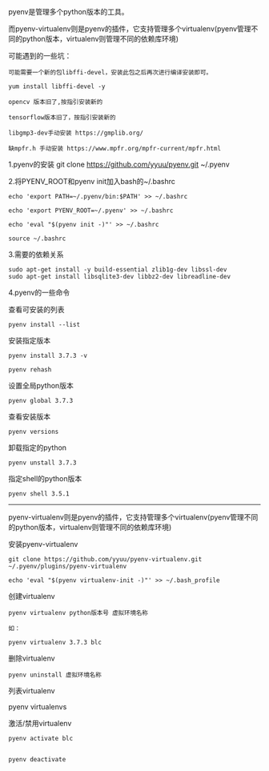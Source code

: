 
pyenv是管理多个python版本的工具。

而pyenv-virtualenv则是pyenv的插件，它支持管理多个virtualenv(pyenv管理不同的python版本，virtualenv则管理不同的依赖库环境)

可能遇到的一些坑：

	可能需要一个新的包libffi-devel，安装此包之后再次进行编译安装即可。

	yum install libffi-devel -y

	opencv 版本旧了,按指引安装新的

	tensorflow版本旧了，按指引安装新的

	libgmp3-dev手动安装 https://gmplib.org/

	缺mpfr.h 手动安装 https://www.mpfr.org/mpfr-current/mpfr.html

	
1.pyenv的安装
git clone https://github.com/yyuu/pyenv.git ~/.pyenv

2.将PYENV_ROOT和pyenv init加入bash的~/.bashrc

	echo 'export PATH=~/.pyenv/bin:$PATH' >> ~/.bashrc

	echo 'export PYENV_ROOT=~/.pyenv' >> ~/.bashrc

	echo 'eval "$(pyenv init -)"' >> ~/.bashrc

	source ~/.bashrc

3.需要的依赖关系

	sudo apt-get install -y build-essential zlib1g-dev libssl-dev
	sudo apt-get install libsqlite3-dev libbz2-dev libreadline-dev 
	
4.pyenv的一些命令
	
查看可安装的列表
	
	pyenv install --list 

安装指定版本
	
	pyenv install 3.7.3 -v 

	pyenv rehash 
	
设置全局python版本
	
	pyenv global 3.7.3

查看安装版本

	pyenv versions 

卸载指定的python

	pyenv unstall 3.7.3
	
指定shell的python版本
	
	pyenv shell 3.5.1 
	

-------------------------------------------------------------------------------------
	
pyenv-virtualenv则是pyenv的插件，它支持管理多个virtualenv(pyenv管理不同的python版本，virtualenv则管理不同的依赖库环境)



安装pyenv-virtualenv

	git clone https://github.com/yyuu/pyenv-virtualenv.git ~/.pyenv/plugins/pyenv-virtualenv

	echo 'eval "$(pyenv virtualenv-init -)"' >> ~/.bash_profile
	

创建virtualenv
	
	pyenv virtualenv python版本号 虚拟环境名称 
	
	如：
	
	pyenv virtualenv 3.7.3 blc
	
删除virtualenv

	pyenv uninstall 虚拟环境名称

列表virtualenv

  pyenv virtualenvs 

激活/禁用virtualenv

	pyenv activate blc
	
	
	pyenv deactivate 

